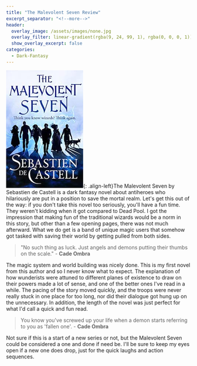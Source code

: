 ```yaml
---
title: "The Malevolent Seven Review"
excerpt_separator: "<!--more-->"
header:
  overlay_image: /assets/images/none.jpg
  overlay_filter: linear-gradient(rgba(9, 24, 99, 1), rgba(0, 0, 0, 1))
  show_overlay_excerpt: false
categories:
  - Dark-Fantasy
---
```

![the-malevolent-seven-cover](/assets/images/the-malevolent-seven.jpg){: .align-left}The Malevolent Seven by Sebastien de Castell is a dark fantasy novel about antiheroes who hilariously are put in a position to save the mortal realm. Let's get this out of the way: if you don't take this novel too seriously, you'll have a fun time. They weren't kidding when it got compared to Dead Pool. I got the impression that making fun of the traditional wizards would be a norm in this story, but other than a few opening pages, there was not much afterward. What we do get is a band of unique magic users that somehow got tasked with saving their world by getting pulled from both sides.

>"No such thing as luck. Just angels and demons putting their thumbs on the scale." - **Cade Ombra**

The magic system and world building was nicely done. This is my first novel from this author and so I never know what to expect. The explanation of how wunderists were attuned to different planes of existence to draw on their powers made a lot of sense, and one of the better ones I've read in a while. The pacing of the story moved quickly, and the troops were never really stuck in one place for too long, nor did their dialogue got hung up on the unnecessary. In addition, the length of the novel was just perfect for what I'd call a quick and fun read. 

>You know you've screwed up your life when a demon starts referring to you as 'fallen one'. - **Cade Ombra**

 Not sure if this is a start of a new series or not, but the Malevolent Seven could be considered a one and done if need be. I'll be sure to keep my eyes open if a new one does drop, just for the quick laughs and action sequences.